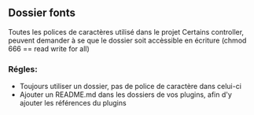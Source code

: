 ## Dossier fonts
Toutes les polices de caractères utilisé dans le projet
Certains controller, peuvent demander à se que le dossier soit accèssible en écriture (chmod 666 == read write for all)

### Régles:
 * Toujours utiliser un dossier, pas de police de caractère dans celui-ci
 * Ajouter un README.md dans les dossiers de vos plugins, afin d'y ajouter les références du plugins
 